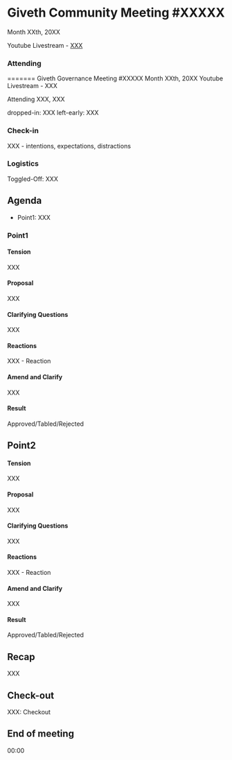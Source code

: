 # Giveth Community Meeting #XXXXX


Month XXth, 20XX


Youtube Livestream - [XXX](XXX)


### Attending

=======
Giveth Governance Meeting #XXXXX
Month XXth, 20XX
Youtube Livestream - XXX

Attending
XXX, XXX

dropped-in: XXX
left-early: XXX


###  Check-in

XXX - intentions, expectations, distractions

### Logistics

Toggled-Off: XXX



## Agenda

*   Point1: XXX


### Point1


#### Tension

XXX


#### Proposal

XXX

#### Clarifying Questions

XXX

#### Reactions

XXX - Reaction


#### Amend and Clarify

XXX

#### Result

Approved/Tabled/Rejected

## Point2


#### Tension

XXX


#### Proposal

XXX

#### Clarifying Questions

XXX

#### Reactions

XXX - Reaction


#### Amend and Clarify

XXX

#### Result

Approved/Tabled/Rejected


## Recap

XXX

## Check-out

XXX: Checkout

## End of meeting

00:00
